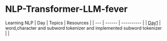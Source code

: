 # NLP-Transformer-LLM-fever
Learning NLP
| Day | Topics | Resources |
| --- | ------ | ---------- |
| [Day1](https://github.com/Utshav-paudel/NLP-Transformer-LLM-fever/tree/d04a964a68eac124141649a6ee17b5b366c798bd/LLM_from_scratch/day1) | word,character and subword tokenizer and implemented subword tokenizer |           | 
